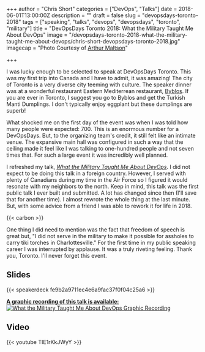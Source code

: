 +++
author = "Chris Short"
categories = ["DevOps", "Talks"]
date = 2018-06-01T13:00:00Z
description = ""
draft = false
slug = "devopsdays-toronto-2018"
tags = ["speaking", "talks", "devops", "devopsdays", "toronto", "military"]
title = "DevOpsDays Toronto 2018: What the Military Taught Me About DevOps"
image = "/devopsdays-toronto-2018-what-the-military-taught-me-about-devops/chris-short-devopsdays-toronto-2018.jpg"
imagecap = "Photo Courtesy of [Arthur Maltson](https://twitter.com/amaltson)"

+++

I was lucky enough to be selected to speak at DevOpsDays Toronto. This was my first trip into Canada and I have to admit, it was amazing! The city of Toronto is a very diverse city teeming with culture. The speaker dinner was at a wonderful restaurant Eastern Mediterrean restaurant, [Byblos](http://byblostoronto.com/). If you are ever in Toronto, I suggest you go to Byblos and get the Turkish Manti Dumplings. I don't typically enjoy eggplant but these dumplings are superb!



What shocked me on the first day of the event was when I was told how many people were expected: 700. This is an enormous number for a DevOpsDays. But, to the organizing team's credit, it still felt like an intimate venue. The expansive main hall was configured in such a way that the ceiling made it feel like I was talking to one-hundred people and not seven times that. For such a large event it was incredibly well planned.

I refreshed my talk, [*What the Military Taught Me About DevOps*](https://chrisshort.net/abstracts/what-the-military-taught-me-about-devops/). I did not expect to be doing this talk in a foreign country. However, I served with plenty of Canadians during my time in the Air Force so I figured it would resonate with my neighbors to the north. Keep in mind, this talk was the first public talk I ever built and submitted. A lot has changed since then (I'll save that for another time). I almost rewrote the whole thing at the last minute. But, with some advice from a friend I was able to rework it for life in 2018.

{{< carbon >}}

One thing I did need to mention was the fact that freedom of speech is great but, "I did not serve in the military to make it possible for assholes to carry tiki torches in Charlottesville." For the first time in my public speaking career I was interrupted by applause. It was a truly riveting feeling. Thank you, Toronto. I'll never forget this event.

## Slides

{{< speakerdeck fe9b2a9711ec4e6a9fac37f0f04c25a6 >}}

[**A graphic recording of this talk is available:** ![What the Military Taught Me About DevOps Graphic Recording](/devopsdays-toronto-2018-what-the-military-taught-me-about-devops/devopsdaysto_may30_2018_chrisshort.jpg)](/drawings/what-the-military-taught-me-about-devops-graphic-recording/)

## Video

{{< youtube TIE1rKkJWyY >}}

